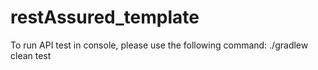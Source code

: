 # restAssured_template

To run API test in console, please use the following command:
./gradlew clean test